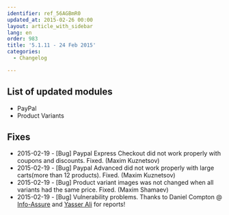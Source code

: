 ```yaml
---
identifier: ref_56AGBmR0
updated_at: 2015-02-26 00:00
layout: article_with_sidebar
lang: en
order: 983
title: '5.1.11 - 24 Feb 2015'
categories:
  - Changelog

---
```



## List of updated modules

*   PayPal
*   Product Variants

## Fixes

*   2015-02-19 - [Bug] Paypal Express Checkout did not work properly with coupons and discounts. Fixed. (Maxim Kuznetsov)
*   2015-02-19 - [Bug] Paypal Advanced did not work properly with large carts(more than 12 products). Fixed. (Maxim Kuznetsov)
*   2015-02-19 - [Bug] Product variant images was not changed when all variants had the same price. Fixed. (Maxim Shamaev)
*   2015-02-19 - [Bug] Vulnerability problems. Thanks to Daniel Compton @ [Info-Assure](http://www.info-assure.co.uk/) and [Yasser Ali](http://yasserali.com/) for reports!